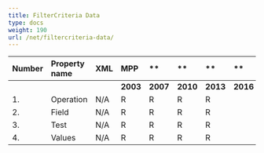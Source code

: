 ```yaml
---
title: FilterCriteria Data
type: docs
weight: 190
url: /net/filtercriteria-data/
---
```


|**Number** |**Property name** |**XML** |**MPP** |** |** |**  |** |** |**Comments** |
| :- | :- | :- | :- | :- | :- | :- | :- | :- | :- |
| | | |**2003** |**2007** |**2010** |**2013** |**2016** |**2019** | |
|1. |Operation |N/A |R |R |R |R |
|2. |Field |N/A |R |R |R |R |
|3. |Test |N/A |R |R |R |R |
|4. |Values |N/A |R |R |R |R |

